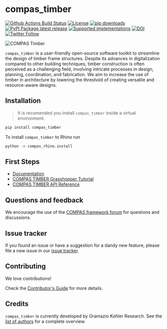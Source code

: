 # compas_timber

[![Github Actions Build Status](https://github.com/gramaziokohler/compas_timber/workflows/build/badge.svg)](https://github.com/gramaziokohler/compas_timber/actions)
[![License](https://img.shields.io/github/license/gramaziokohler/compas_timber.svg)](https://pypi.python.org/pypi/compas_timber)
[![pip downloads](https://img.shields.io/pypi/dm/compas_timber)](https://pypi.python.org/project/compas_timber)
[![PyPI Package latest release](https://img.shields.io/pypi/v/compas_timber.svg)](https://pypi.python.org/pypi/compas_timber)
[![Supported implementations](https://img.shields.io/pypi/implementation/compas_timber.svg)](https://pypi.python.org/pypi/compas_timber)
[![DOI](https://zenodo.org/badge/DOI/10.5281/zenodo.7934267.svg)](https://doi.org/10.5281/zenodo.7934267)
[![Twitter Follow](https://img.shields.io/twitter/follow/compas_dev?style=social)](https://twitter.com/compas_dev)

![COMPAS Timber](https://raw.githubusercontent.com/gramaziokohler/compas_timber/main/docs/_images/compas_timber.jpg)

`compas_timber` is a user-friendly open-source software toolkit to streamline the design of timber frame structures. Despite its advances in digitalization compared to other building techniques, timber construction is often perceived as a challenging field, involving intricate processes in design, planning, coordination, and fabrication. We aim to increase the use of timber in architecture by lowering the threshold of creating versatile and resource-aware designs.

## Installation

> It is recomended you install `compas_timber` inside a virtual environment.

```bash
pip install compas_timber
```

To install `compas_timber` to Rhino run

```bash
python -m compas_rhino.install
```

## First Steps

* [Documentation](https://gramaziokohler.github.io/compas_timber/)
* [COMPAS TIMBER Grasshopper Tutorial](https://gramaziokohler.github.io/compas_timber/latest/tutorials.html)
* [COMPAS TIMBER API Reference](https://gramaziokohler.github.io/compas_timber/latest/api.html)

## Questions and feedback

We encourage the use of the [COMPAS framework forum](https://forum.compas-framework.org/)
for questions and discussions.

## Issue tracker

If you found an issue or have a suggestion for a dandy new feature, please file a new issue in our [issue tracker](https://github.com/gramaziokohler/compas_timber/issues).

## Contributing

We love contributions!

Check the [Contributor's Guide](https://github.com/gramaziokohler/compas_timber/blob/main/CONTRIBUTING.md)
for more details.

## Credits

`compas_timber` is currently developed by Gramazio Kohler Research. See the [list of authors](https://github.com/gramaziokohler/compas_timber/blob/main/AUTHORS.md) for a complete overview.
